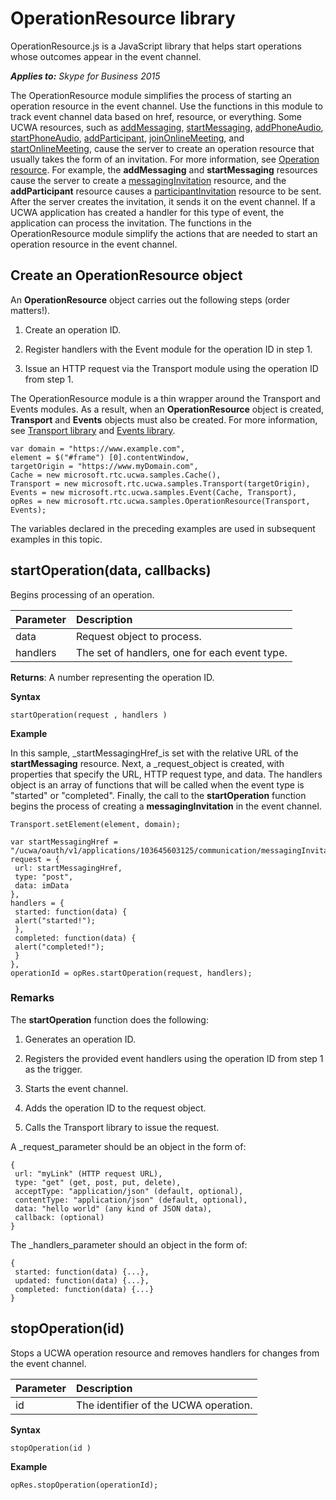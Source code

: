 
# OperationResource library
OperationResource.js is a JavaScript library that helps start operations whose outcomes appear in the event channel.


 _**Applies to:** Skype for Business 2015_

 
The OperationResource module simplifies the process of starting an operation resource in the event channel. Use the functions in this module to track event channel data based on href, resource, or everything.
Some UCWA resources, such as [addMessaging](addMessaging_ref.md), [startMessaging](startMessaging_ref.md), [addPhoneAudio](addPhoneAudio_ref.md), [startPhoneAudio](startPhoneAudio_ref.md), [addParticipant](addParticipant_ref.md), [joinOnlineMeeting](joinOnlineMeeting_ref.md), and [startOnlineMeeting](startOnlineMeeting_ref.md), cause the server to create an operation resource that usually takes the form of an invitation. For more information, see [Operation resource](OperationResource.md). For example, the **addMessaging** and **startMessaging** resources cause the server to create a [messagingInvitation](messagingInvitation_ref.md) resource, and the **addParticipant** resource causes a [participantInvitation](participantInvitation_ref.md) resource to be sent.
After the server creates the invitation, it sends it on the event channel. If a UCWA application has created a handler for this type of event, the application can process the invitation.
The functions in the OperationResource module simplify the actions that are needed to start an operation resource in the event channel. 

## Create an OperationResource object
<a name="sectionSection0"> </a>

An **OperationResource** object carries out the following steps (order matters!).


1. Create an operation ID.
 
2. Register handlers with the Event module for the operation ID in step 1.
 
3. Issue an HTTP request via the Transport module using the operation ID from step 1.
 
The OperationResource module is a thin wrapper around the Transport and Events modules. As a result, when an **OperationResource** object is created, **Transport** and **Events** objects must also be created. For more information, see [Transport library](TransportLibrary.md) and [Events library](EventsLibrary.md).




```
var domain = "https://www.example.com",
element = $("#frame") [0].contentWindow,
targetOrigin = "https://www.myDomain.com",
Cache = new microsoft.rtc.ucwa.samples.Cache(),
Transport = new microsoft.rtc.ucwa.samples.Transport(targetOrigin),
Events = new microsoft.rtc.ucwa.samples.Event(Cache, Transport),
opRes = new microsoft.rtc.ucwa.samples.OperationResource(Transport, Events);
```

The variables declared in the preceding examples are used in subsequent examples in this topic.


## startOperation(data, callbacks)
<a name="sectionSection1"> </a>

Begins processing of an operation.



|**Parameter**|**Description**|
|:-----|:-----|
|data|Request object to process.|
|handlers|The set of handlers, one for each event type.|
 **Returns**: A number representing the operation ID.

 **Syntax**




```
startOperation(request , handlers )
```

 **Example**

In this sample, _startMessagingHref_is set with the relative URL of the **startMessaging** resource. Next, a _request_object is created, with properties that specify the URL, HTTP request type, and data. The handlers object is an array of functions that will be called when the event type is "started" or "completed". Finally, the call to the **startOperation** function begins the process of creating a **messagingInvitation** in the event channel.




```
Transport.setElement(element, domain);

var startMessagingHref = "/ucwa/oauth/v1/applications/103645603125/communication/messagingInvitations",
request = {
 url: startMessagingHref,
 type: "post",
 data: imData
},
handlers = {
 started: function(data) {
 alert("started!");
 },
 completed: function(data) {
 alert("completed!");
 }
},
operationId = opRes.startOperation(request, handlers);

```


### Remarks

The **startOperation** function does the following:


1. Generates an operation ID.
 
2. Registers the provided event handlers using the operation ID from step 1 as the trigger.
 
3. Starts the event channel.
 
4. Adds the operation ID to the request object.
 
5. Calls the Transport library to issue the request.
 
A _request_parameter should be an object in the form of:




```
{
 url: "myLink" (HTTP request URL),
 type: "get" (get, post, put, delete),
 acceptType: "application/json" (default, optional),
 contentType: "application/json" (default, optional),
 data: "hello world" (any kind of JSON data),
 callback: (optional)
}
```

The _handlers_parameter should an object in the form of:




```
{
 started: function(data) {...},
 updated: function(data) {...},
 completed: function(data) {...}
}
```


## stopOperation(id)
<a name="sectionSection2"> </a>

Stops a UCWA operation resource and removes handlers for changes from the event channel.



|**Parameter**|**Description**|
|:-----|:-----|
|id|The identifier of the UCWA operation.|
 **Syntax**




```
stopOperation(id )
```

 **Example**




```
opRes.stopOperation(operationId);

```


